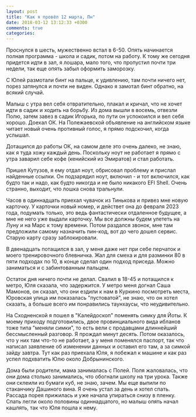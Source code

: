 ```yaml
---
layout: post
title: "Как я провёл 12 марта, Пн"
date: 2018-03-12 13:12:33 +0300
comments: true
categories: 
---
```

Проснулся в шесть, мужественно встал в 6-50. Опять начинается полная программа - школа и садик, потом на работу. К тому же сегодня придется идти в зал, я лошара, мало того, что пропустил почти три недели, так еще опять забыл оформить заморозку.

С Юлей размотали бинт на пальце, к удивлению, там почти ничего нет, порез затянулся и почти не виден. Однако я замотал бинт обратно, на всякий случай.

Малыш с утра вел себя отвратительно, плакал и кричал, что не хочет идти в садик и ходить на борьбу. Из дома вышли в восемь, отвезли Полю, затем завез в садик Игорька, по пути он успокоился и вел себя хорошо. Доехал ОК. На Полежаевской объявление на английском языке читает новый очень противный голос, я прямо подскочил, когда услышал.

Дотащился до работы ОК, на самом деле это очень далеко, не знаю, как я туда хожу каждый день. Поскольку ноут не работает я прямо с утра заварил себе кофе (кенийский из Эмиратов) и стал работать.

Пришел Кутузов, я ему отдал ноут, обрисовал проблему и прислал найденные ссылки. Он подзарядил ноут, включил - и тот включился, как будто так и надо, как будто никогда и не было никакого EFI Shell. Очень странно, выходит, что лошка снова тральнули.

Часов в одиннадцать приехал чувачок из Тинькова и привез мне новую карточку. У карточки новый номер, и действет она до февраля 2023 года, подумать только, это ведь фантастически отдаленное будущее, а мне не него уже выдали карточку. Мы все должны будем улететь на Луну и на Марс к тому времени. Потом раздался звонок, мне там предложили самому назначить пин-код, вот до чего дошел сервис. Старую карту сразу заблокировали.

В двенадцать потащился в зал, у меня даже нет при себе перчаток и моего тренировочного блевничка. Жал для смеха и для разминки 80 в пяти подходах по 10, в конце сделал один подход приседа. Можно заниматься и с забинтованным пальцем.

Остаток дня ничего почти не делал. Свалил в 18-45 и потащился к метро, Юля сказала, что задержится. У метро меня догнал Саша Мамонов, он сказал, что они ездили к нам в Куркино посмотреть места, Юровская улица им показалась "пустоватой", не знаю, что он хотел сказать, а больше всего им понравились таунхаусы, что неудивительно.

На Сходненской я пошел в "Калейдоскоп" поменять симку для Йоты. К моему приходу подготовились, двое провинциального вида ибланов тоже типа "меняли симки", то есть вели с продавцами длиннейший бессмысленный разговор. Я прождал минут десять. Потом оказалось, что у них там что-то не работает, а у меня поменялся паспорт, так что  написал заявление об изменении данных и оставил его там, а за симкой зайду завтра. Тут как раз приехала Юля, я побежал к машине и как раз успел подхватить Юлю около Добрынинского.

Дома были родители, мама занималась с Полей. Поля жаловалась, что они дома столько занимались, что обогнали школу на три урока. Также они склеили из бумаги куб, не знаю, зачем. Мы еще выпили по стаканчику Дашиного вина. Я очень устал за день и хотел спать. Рассада порея прижилась и уже начала упираться снизу в пленку. Спать легли около половины одиннадцатого, но малыш опять начал кашлять, так что Юля пошла к нему.